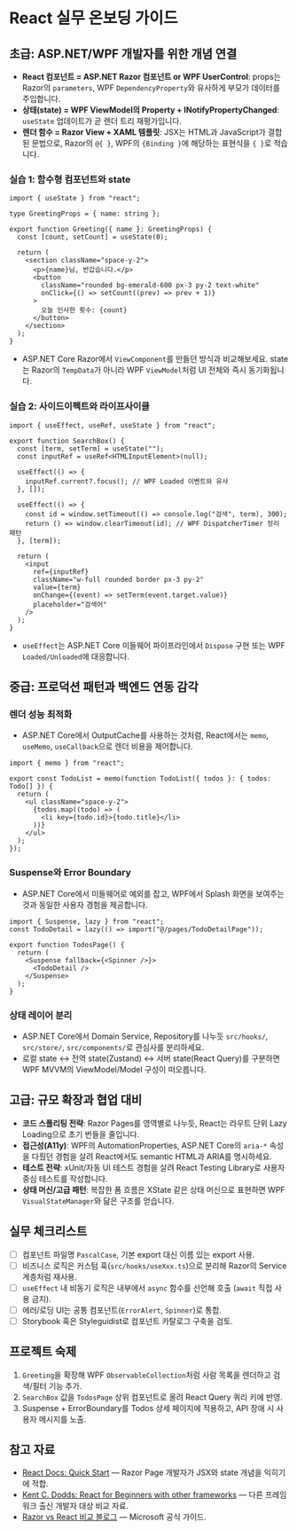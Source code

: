 ﻿# React 실무 온보딩 가이드

## 초급: ASP.NET/WPF 개발자를 위한 개념 연결
- **React 컴포넌트 = ASP.NET Razor 컴포넌트 or WPF UserControl**: props는 Razor의 `parameters`, WPF `DependencyProperty`와 유사하게 부모가 데이터를 주입합니다.
- **상태(state) = WPF ViewModel의 Property + INotifyPropertyChanged**: `useState` 업데이트가 곧 렌더 트리 재평가입니다.
- **렌더 함수 = Razor View + XAML 템플릿**: JSX는 HTML과 JavaScript가 결합된 문법으로, Razor의 `@{ }`, WPF의 `{Binding }`에 해당하는 표현식을 `{ }`로 적습니다.

### 실습 1: 함수형 컴포넌트와 state
```tsx
import { useState } from "react";

type GreetingProps = { name: string };

export function Greeting({ name }: GreetingProps) {
  const [count, setCount] = useState(0);

  return (
    <section className="space-y-2">
      <p>{name}님, 반갑습니다.</p>
      <button
        className="rounded bg-emerald-600 px-3 py-2 text-white"
        onClick={() => setCount((prev) => prev + 1)}
      >
        오늘 인사한 횟수: {count}
      </button>
    </section>
  );
}
```
- ASP.NET Core Razor에서 `ViewComponent`를 만들던 방식과 비교해보세요. state는 Razor의 `TempData`가 아니라 WPF `ViewModel`처럼 UI 전체와 즉시 동기화됩니다.

### 실습 2: 사이드이펙트와 라이프사이클
```tsx
import { useEffect, useRef, useState } from "react";

export function SearchBox() {
  const [term, setTerm] = useState("");
  const inputRef = useRef<HTMLInputElement>(null);

  useEffect(() => {
    inputRef.current?.focus(); // WPF Loaded 이벤트와 유사
  }, []);

  useEffect(() => {
    const id = window.setTimeout(() => console.log("검색", term), 300);
    return () => window.clearTimeout(id); // WPF DispatcherTimer 정리 패턴
  }, [term]);

  return (
    <input
      ref={inputRef}
      className="w-full rounded border px-3 py-2"
      value={term}
      onChange={(event) => setTerm(event.target.value)}
      placeholder="검색어"
    />
  );
}
```
- `useEffect`는 ASP.NET Core 미들웨어 파이프라인에서 `Dispose` 구현 또는 WPF `Loaded/Unloaded`에 대응합니다.

## 중급: 프로덕션 패턴과 백엔드 연동 감각
### 렌더 성능 최적화
- ASP.NET Core에서 OutputCache를 사용하는 것처럼, React에서는 `memo`, `useMemo`, `useCallback`으로 렌더 비용을 제어합니다.
```tsx
import { memo } from "react";

export const TodoList = memo(function TodoList({ todos }: { todos: Todo[] }) {
  return (
    <ul className="space-y-2">
      {todos.map((todo) => (
        <li key={todo.id}>{todo.title}</li>
      ))}
    </ul>
  );
});
```

### Suspense와 Error Boundary
- ASP.NET Core에서 미들웨어로 예외를 잡고, WPF에서 Splash 화면을 보여주는 것과 동일한 사용자 경험을 제공합니다.
```tsx
import { Suspense, lazy } from "react";
const TodoDetail = lazy(() => import("@/pages/TodoDetailPage"));

export function TodosPage() {
  return (
    <Suspense fallback={<Spinner />}>
      <TodoDetail />
    </Suspense>
  );
}
```

### 상태 레이어 분리
- ASP.NET Core에서 Domain Service, Repository를 나누듯 `src/hooks/`, `src/store/`, `src/components/`로 관심사를 분리하세요.
- 로컬 state ↔ 전역 state(Zustand) ↔ 서버 state(React Query)를 구분하면 WPF MVVM의 ViewModel/Model 구성이 떠오릅니다.

## 고급: 규모 확장과 협업 대비
- **코드 스플리팅 전략**: Razor Pages를 영역별로 나누듯, React는 라우트 단위 Lazy Loading으로 초기 번들을 줄입니다.
- **접근성(A11y)**: WPF의 AutomationProperties, ASP.NET Core의 `aria-*` 속성을 다뤘던 경험을 살려 React에서도 semantic HTML과 ARIA를 명시하세요.
- **테스트 전략**: xUnit/자동 UI 테스트 경험을 살려 React Testing Library로 사용자 중심 테스트를 작성합니다.
- **상태 머신/고급 패턴**: 복잡한 폼 흐름은 XState 같은 상태 머신으로 표현하면 WPF `VisualStateManager`와 닮은 구조를 얻습니다.

## 실무 체크리스트
- [ ] 컴포넌트 파일명 `PascalCase`, 기본 export 대신 이름 있는 export 사용.
- [ ] 비즈니스 로직은 커스텀 훅(`src/hooks/useXxx.ts`)으로 분리해 Razor의 Service 계층처럼 재사용.
- [ ] `useEffect` 내 비동기 로직은 내부에서 `async` 함수를 선언해 호출 (`await` 직접 사용 금지).
- [ ] 에러/로딩 UI는 공통 컴포넌트(`ErrorAlert`, `Spinner`)로 통합.
- [ ] Storybook 혹은 Styleguidist로 컴포넌트 카탈로그 구축을 검토.

## 프로젝트 숙제
1. `Greeting`을 확장해 WPF `ObservableCollection`처럼 사람 목록을 렌더하고 검색/필터 기능 추가.
2. `SearchBox` 값을 `TodosPage` 상위 컴포넌트로 올려 React Query 쿼리 키에 반영.
3. Suspense + ErrorBoundary를 Todos 상세 페이지에 적용하고, API 장애 시 사용자 메시지를 노출.

## 참고 자료
- [React Docs: Quick Start](https://react.dev/learn) — Razor Page 개발자가 JSX와 state 개념을 익히기에 적합.
- [Kent C. Dodds: React for Beginners with other frameworks](https://kentcdodds.com) — 다른 프레임워크 출신 개발자 대상 비교 자료.
- [Razor vs React 비교 블로그](https://learn.microsoft.com/aspnet/core/client-side/spa/react) — Microsoft 공식 가이드.
